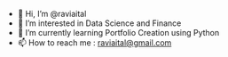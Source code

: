 - 👋 Hi, I’m @raviaital
- 👀 I’m interested in Data Science and Finance
- 🌱 I’m currently learning Portfolio Creation using Python
- 📫 How to reach me : raviaital@gmail.com

<!---
raviaital/raviaital is a ✨ special ✨ repository because its `README.md` (this file) appears on your GitHub profile.
You can click the Preview link to take a look at your changes.
--->
